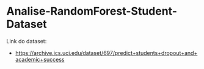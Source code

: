 # Analise-RandomForest-Student-Dataset
Link do dataset:
- https://archive.ics.uci.edu/dataset/697/predict+students+dropout+and+academic+success
